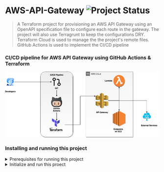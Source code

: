# AWS-API-Gateway ![Project Status](https://img.shields.io/badge/proof--of--concept-in--progress-blue)

> A Terraform project for provisioning an AWS API Gateway using an OpenAPI specification file to configure each route in the gateway. The project will also use Terragrunt to keep the configurations DRY. Terraform Cloud is used to manage the the project's remote files. GitHub Actions is used to implement the CI/CD pipeline

### CI/CD pipeline for AWS API Gateway using GitHub Actions & Terraform
<kbd><img src="./documentation/API-Gateway.jpg" /></kbd>

### Installing and running this project
<details>
  <summary>Prerequisites for running this project</summary>
  
#### The project has the following dependencies  
- AWS CLI version 2
- Terraform CLI 0.14.2 
</details>

<details>
  <summary>Initialize and run this proect</summary>
  
#### Initialize Terraform using S3 as the remote backend
> To intialize Terraform using S3 as the remote backend, edit the `backend_s3.hcl` file, replace the following properties:
>
> bucket = "S3 bucket name"
>
> key    = "Path to the terraform.tfstate"
>
> region = "AWS region where this bucket is located"
>
> After the `backend_s3.hcl` file has been updated with the S3 bucket details, edit the `main.tf' file to use 's3' as the remote backend
>
>
> Now run the below command to initialize S3 with the terraform state files:
> ```bash
> terraform init -backend-config=backend_s3.hcl
> ```

#### Initialize Terraform using Terraform Cloud as the remote backend
> To intialize Terraform using S3 as the remote backend, edit the `backend.hcl` file, replace the following properties:
>
> workspaces { name = "Name of your Terraform Cloud Workspace" }
>
> organization = "Name of your Terraform Cloud organization"
>
>> *For instructions on setting up your free Terraform Cloud Account see [Getting Started with Terraform Cloud](https://learn.hashicorp.com/collections/terraform/cloud-get-started)*
>> 
>> Set the below 3 properties as environment variables in your Terraform Cloud workspace:
>> * AWS_DEFAULT_REGION 
>> * AWS_SECRET_ACCESS_KEY (**Use the sensitive checkbox to protect this value!!**)
>> * AWS_ACCESS_KEY_ID (**Use the sensitive checkbox to protect this value!!**)
>
> After the `backend.hcl` file has been updated with the Terraform Cloud's organization and workspace details, run the below command to login to your Terraform cloud workspace
>
> ```bash
> terraform login
> ```
>
> After a successful login, initialize your Terraform Cloud workspace with the terraform state files:
> ```bash
> terraform init -backend-config=backend.hcl
> ```

#### Run the standard Terraform workflow commands
>
> To validate your terraform project, run the below command
>
> ```bash
> terraform validate
> ```
>
> To review the final plan and terraform changes before applying them, run the below command
>
> ```bash
> terraform plan
> ```
>
> To apply the changes and provision the AWS API Gateway, run the below command
>
> ```bash
> terraform apply
> ```
>
> To clean-up and delete the provisioned AWS resources, run the below command
>
> ```bash
> terraform destroy
> ```
</details>

